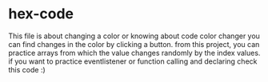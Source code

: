 # hex-code
This file is about changing a color or knowing about code color changer you can find changes in the color by clicking a button.
from this project, you can practice arrays from which the value changes randomly by the index values.
if you want to practice eventlistener or function calling and declaring check this code :)
